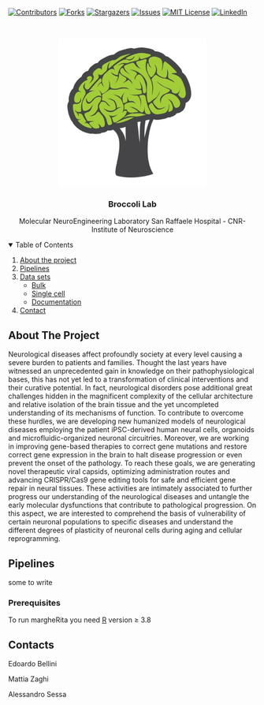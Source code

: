 
[![Contributors][contributors-shield]][contributors-url]
[![Forks][forks-shield]][forks-url]
[![Stargazers][stars-shield]][stars-url]
[![Issues][issues-shield]][issues-url]
[![MIT License][license-shield]][license-url]
[![LinkedIn][linkedin-shield]][linkedin-url]



<!-- PROJECT LOGO -->
<br />
<p align="center">
  <a href="https://sites.google.com/view/molecular-neuroengineering-lab">
    <img src="logo/logo.png" alt="Logo" width="300" height="300">
  </a>

  <h3 align="center"> Broccoli Lab </h3>

  <p align="center">
    Molecular NeuroEngineering Laboratory San Raffaele Hospital - CNR-Institute of Neuroscience
  </p>
</p>



<!-- TABLE OF CONTENTS -->
<details open="open">
  <summary>Table of Contents</summary>
  <ol>
  <li>
      <a href="#about-the-project">About the project</a>
    </li>
    <li>
      <a href="#about-the-project">Pipelines</a>
    </li>
    <li>
      <a href="#Getting Started">Data sets</a>
      <ul>
        <li><a href="#Bulk">Bulk</a></li>
        <li><a href="#Single cell">Single cell</a></li>
        <li><a href="#Documentation">Documentation</a></li>
      </ul>
    </li>
    <li><a href="#contact">Contact</a></li>
  </ol>
</details>



<!-- ABOUT THE PROJECT -->
## About The Project

Neurological diseases affect profoundly society at every level causing a severe burden to patients and families. Thought the last years have witnessed an unprecedented gain in knowledge on their pathophysiological bases, this has not yet led to a transformation of clinical interventions and their curative potential. In fact, neurological disorders pose additional great challenges hidden in the magnificent complexity of the cellular architecture and relative isolation of the brain tissue and the yet uncompleted understanding of its mechanisms of function. To contribute to overcome these hurdles, we are developing new humanized models of neurological diseases employing the patient iPSC-derived human neural cells, organoids and microfluidic-organized neuronal circuitries. Moreover, we are working in improving gene-based therapies to correct gene mutations and restore correct gene expression in the brain to halt disease progression or even prevent the onset of the pathology. To reach these goals, we are generating novel therapeutic viral capsids, optimizing administration routes and advancing CRISPR/Cas9 gene editing tools for safe and efficient gene repair in neural tissues. These activities are intimately associated to further progress our understanding of the neurological diseases and untangle the early molecular dysfunctions that contribute to pathological progression. On this aspect, we are interested to comprehend the basis of vulnerability of certain neuronal populations to specific diseases and understand the different degrees of plasticity of neuronal cells during aging and cellular reprogramming.


<!-- GETTING STARTED -->
## Pipelines
some to write
### Prerequisites

To run margheRita you need [R](https://www.r-project.org/) version $\ge$ 3.8

<!-- Pipelines -->


<!-- CONTACT -->
## Contacts


Edoardo Bellini

Mattia Zaghi

Alessandro Sessa

<!-- MARKDOWN LINKS & IMAGES -->
<!-- https://www.markdownguide.org/basic-syntax/#reference-style-links -->
[contributors-shield]: https://img.shields.io/github/contributors/othneildrew/Best-README-Template.svg?style=for-the-badge
[contributors-url]: https://github.com/othneildrew/Best-README-Template/graphs/contributors
[forks-shield]: https://img.shields.io/github/forks/othneildrew/Best-README-Template.svg?style=for-the-badge
[forks-url]: https://github.com/othneildrew/Best-README-Template/network/members
[stars-shield]: https://img.shields.io/github/stars/othneildrew/Best-README-Template.svg?style=for-the-badge
[stars-url]: https://github.com/othneildrew/Best-README-Template/stargazers
[issues-shield]: https://img.shields.io/github/issues/othneildrew/Best-README-Template.svg?style=for-the-badge
[issues-url]: https://github.com/othneildrew/Best-README-Template/issues
[license-shield]: https://img.shields.io/github/license/othneildrew/Best-README-Template.svg?style=for-the-badge
[license-url]: https://github.com/othneildrew/Best-README-Template/blob/master/LICENSE.txt
[linkedin-shield]: https://img.shields.io/badge/-LinkedIn-black.svg?style=for-the-badge&logo=linkedin&colorB=555
[linkedin-url]: https://linkedin.com/in/othneildrew
[product-screenshot]: images/screenshot.png
